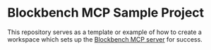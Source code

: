 # Blockbench MCP Sample Project

This repository serves as a template or example of how to create a workspace which sets up the [Blockbench MCP server](https://github.com/jasonjgardner/blockbench-mcp-plugin/) for success.